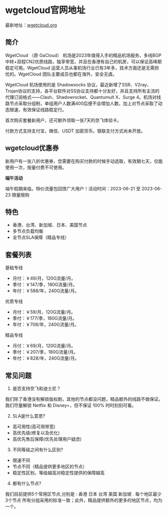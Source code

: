 # wgetcloud官网地址

最新地址：[wgetcloud.org](https://wgetcloud.ltd/auth/register?code=3m4U)

## 简介

WgetCloud （原 GaCloud） 机场是2023年值得入手的精品机场服务，多线BGP中转+双程CN2优质线路，独享带宽，并且在香港有自己的机房，可以保证高峰期稳定可用。WgetCloud 运营人员从事机场行业已有3年多，技术方面还是无需担忧的。WgetCloud 团队主要成员也都在海外，安全无虞。

WgetCloud 机场使用的是 Shadowsocks 协议，最近新增了SSR、V2ray、Trojan协议的支持，各平台软件对SS协议支持都十分友好，并且支持所有主流的代理订阅格式——Clash、Shadowrocket、Quantumult X、Surge 4。机场对线路节点采取分组制，单组用户人数满400后便不会增加人数，加上对节点采取了动态限速，有效保证线路稳定行。

首次购买套餐新用户，还可额外领取一张7天的奈飞体验卡。

付款方式支持支付宝，微信、USDT 加密货币。银联支付方式尚未开放。

## wgetcloud优惠券

新用户有一张八折优惠券，您需要在购买付款的时候手动选取，有效期七天，仅能使用一次，按量付费不可使用。

**端午活动**

端午假期来临，特价流量包回馈广大用户！活动时间：2023-06-21 至 2023-06-23 限量限购

## 特色

* 香港、台湾、新加坡、日本、美国节点
* 多节点负载均衡
* 全节点SLA保障（精品专线）

## 套餐列表

基础专线

<ul>
<li>月付：￥49/月，120G流量/月。</li>
<li>季付：￥147/季，180G流量/月。</li>
<li>年付：￥588/年，240G流量/月。</li>
</ul>

优质专线

<ul>
<li>月付：￥59/月，120G流量/月。</li>
<li>季付：￥177/季，180G流量/月。</li>
<li>年付：￥708/年，240G流量/月。</li>
</ul>

精品专线

<ul>
<li>月付：￥69/月，120G流量/月。</li>
<li>季付：￥207/季，180G流量/月。</li>
<li>年付：￥828/年，240G流量/月。</li>
</ul>

## 常见问题

1. 是否支持奈飞和迪士尼？

我们除了香港没有解锁版权剧，其他的节点都没问题，精品额外的线路不做保证。我们尽量解锁 Netflix 和 Disney+，但不保证 100% 时时刻刻可看。

2. SLA是什么意思?
 
* 高可用性(高可用带宽)
* 高优先级(修复以及优化)
* 高优先售后保障(优先处理用户疑虑)

3. 不同等级之间有什么区别?

* 限速不同
* 节点不同（精品提供更多地区的节点）
* 稳定性区别，等级越高对稳定性提供的保障越高

4. 都有什么节点?

我们目前提供5个常用区节点,分别是 : 香港 日本 台湾 美国 新加坡 . 每个地区最少 3个节点 所有分组采用的标准一致；此外，精品提供额外的更多的地区节点，均为一个。
